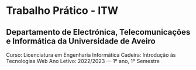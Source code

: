 # Trabalho Prático - ITW

## Departamento de Electrónica, Telecomunicações e Informática da Universidade de Aveiro
Curso: Licenciatura em Engenharia Informática
Cadeira: Introdução às Tecnologias Web
Ano Letivo: 2022/2023 — 1º ano, 1º Semestre  
